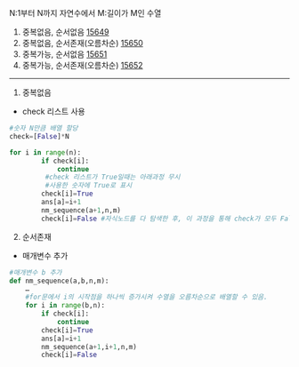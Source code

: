 N:1부터 N까지 자연수에서
M:길이가 M인 수열

1. 중복없음, 순서없음
[15649](https://www.acmicpc.net/problem/15649)
2. 중복없음, 순서존재(오름차순)
[15650](https://www.acmicpc.net/problem/15650)
3. 중복가능, 순서없음
[15651](https://www.acmicpc.net/problem/15651)
4. 중복가능, 순서존재(오름차순)
[15652](https://www.acmicpc.net/problem/15652)
---------------
1. 중복없음
+ check 리스트 사용

```python
#숫자 N만큼 배열 할당
check=[False]*N 

for i in range(n):
        if check[i]:
            continue
         #check 리스트가 True일때는 아래과정 무시
         #사용한 숫자에 True로 표시
        check[i]=True
        ans[a]=i+1
        nm_sequence(a+1,n,m)
        check[i]=False #자식노드를 다 탐색한 후, 이 과정을 통해 check가 모두 False로 됨
```

2. 순서존재
+ 매개변수 추가


```python
#매개변수 b 추가
def nm_sequence(a,b,n,m):
    …
    #for문에서 i의 시작점을 하나씩 증가시켜 수열을 오름차순으로 배열할 수 있음.
    for i in range(b,n):
        if check[i]:
            continue
        check[i]=True
        ans[a]=i+1
        nm_sequence(a+1,i+1,n,m)
        check[i]=False

``` 
